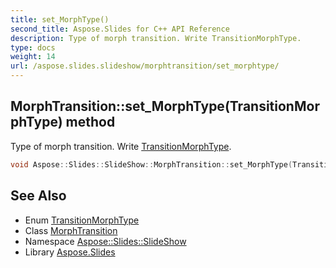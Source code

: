 ```yaml
---
title: set_MorphType()
second_title: Aspose.Slides for C++ API Reference
description: Type of morph transition. Write TransitionMorphType.
type: docs
weight: 14
url: /aspose.slides.slideshow/morphtransition/set_morphtype/
---
```

## MorphTransition::set_MorphType(TransitionMorphType) method


Type of morph transition. Write [TransitionMorphType](../../transitionmorphtype/).

```cpp
void Aspose::Slides::SlideShow::MorphTransition::set_MorphType(TransitionMorphType value) override
```

## See Also

* Enum [TransitionMorphType](../../transitionmorphtype/)
* Class [MorphTransition](../)
* Namespace [Aspose::Slides::SlideShow](../../)
* Library [Aspose.Slides](../../../)